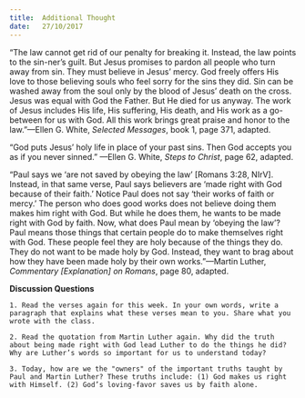 ```yaml
---
title:  Additional Thought
date:   27/10/2017
---
```


“The law cannot get rid of our penalty for breaking it. Instead, the law points to the sin-ner’s guilt. But Jesus promises to pardon all people who turn away from sin. They must believe in Jesus’ mercy. God freely offers His love to those believing souls who feel sorry for the sins they did. Sin can be washed away from the soul only by the blood of Jesus’ death on the cross. Jesus was equal with God the Father. But He died for us anyway. The work of Jesus includes His life, His suffering, His death, and His work as a go-between for us with God. All this work brings great praise and honor to the law.”—Ellen G. White, *Selected Messages*, book 1, page 371, adapted.

“God puts Jesus’ holy life in place of your past sins. Then God accepts you as if you never sinned.” —Ellen G. White, *Steps to Christ*, page 62, adapted.

“Paul says we ‘are not saved by obeying the law’ [Romans 3:28, NIrV]. Instead, in that same verse, Paul says believers are ‘made right with God because of their faith.’ Notice Paul does not say ‘their works of faith or mercy.’ The person who does good works does not believe doing them makes him right with God. But while he does them, he wants to be made right with God by faith. Now, what does Paul mean by ‘obeying the law’? Paul means those things that certain people do to make themselves right with God. These people feel they are holy because of the things they do. They do not want to be made holy by God. Instead, they want to brag about how they have been made holy by their own works.”—Martin Luther, *Commentary [Explanation] on Romans*, page 80, adapted.  

**Discussion Questions**

`1. Read the verses again for this week. In your own words, write a paragraph that explains what these verses mean to you. Share what you wrote with the class.`

`2. Read the quotation from Martin Luther again. Why did the truth about being made right with God lead Luther to do the things he did? Why are Luther’s words so important for us to understand today?`

`3. Today, how are we the "owners" of the important truths taught by Paul and Martin Luther? These truths include: (1) God makes us right with Himself. (2) God’s loving-favor saves us by faith alone.`
